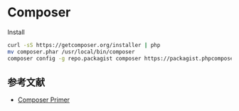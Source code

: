 # Composer 

Install

```sh
curl -sS https://getcomposer.org/installer | php
mv composer.phar /usr/local/bin/composer
composer config -g repo.packagist composer https://packagist.phpcomposer.com
```

## 参考文献

- [Composer Primer](https://daylerees.com/composer-primer/)